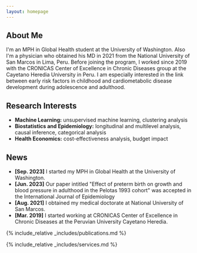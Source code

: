 ```yaml
---
layout: homepage
---
```


## About Me

I'm an MPH in Global Health student at the University of Washington. Also I'm a physician who obtained his MD in 2021 from the National University of San Marcos in Lima, Peru. Before joining the program, I worked since 2019 with the CRONICAS Center of Excellence in Chronic Diseases group at the Cayetano Heredia University in Peru. I am especially interested in the link between early risk factors in childhood and cardiometabolic disease development during adolescence and adulthood. 

## Research Interests

- **Machine Learning:** unsupervised machine learning, clustering analysis
- **Biostatistics and Epidemiology:** longitudinal and multilevel analysis, causal inference, categorical analysis
- **Health Economics:** cost-effectiveness analysis, budget impact

## News

- **[Sep. 2023]** I started my MPH in Global Health at the University of Washington.
- **[Jun. 2023]** Our paper intitled "Effect of preterm birth on growth and blood pressure in adulthood in the Pelotas 1993 cohort" was accepted in the International Journal of Epidemiology
- **[Aug. 2021]** I obtained my medical doctorate at National University of San Marcos.
- **[Mar. 2019]** I started working at CRONICAS Center of Excellence in Chronic Diseases at the Peruvian University Cayetano Heredia.

{% include_relative _includes/publications.md %}

{% include_relative _includes/services.md %}
